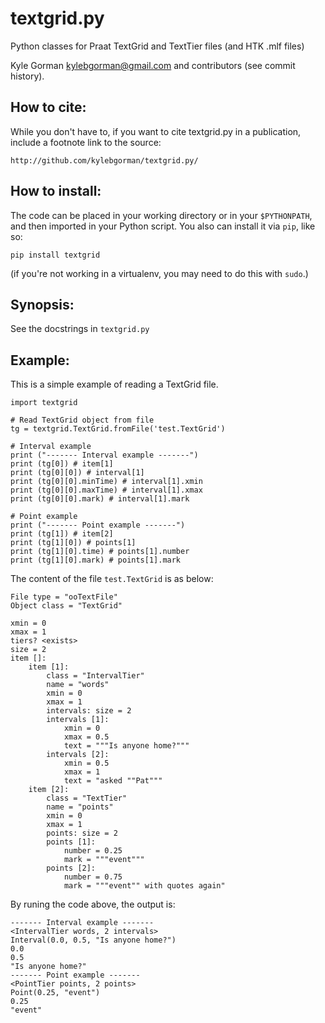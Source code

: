textgrid.py
===========

Python classes for Praat TextGrid and TextTier files (and HTK .mlf files)

Kyle Gorman <kylebgorman@gmail.com> and contributors (see commit history).

How to cite:
------------

While you don't have to, if you want to cite textgrid.py in a publication, include a footnote link to the source:

    http://github.com/kylebgorman/textgrid.py/

How to install:
---------------

The code can be placed in your working directory or in your `$PYTHONPATH`,  and then imported in your Python script. You also can install it via `pip`, like so:

    pip install textgrid

(if you're not working in a virtualenv, you may need to do this with `sudo`.)

Synopsis:
---------

See the docstrings in `textgrid.py`

Example:
---------
This is a simple example of reading a TextGrid file. 
```
import textgrid

# Read TextGrid object from file
tg = textgrid.TextGrid.fromFile('test.TextGrid')

# Interval example
print ("------- Interval example -------")
print (tg[0]) # item[1]
print (tg[0][0]) # interval[1]
print (tg[0][0].minTime) # interval[1].xmin
print (tg[0][0].maxTime) # interval[1].xmax
print (tg[0][0].mark) # interval[1].mark

# Point example
print ("------- Point example -------")
print (tg[1]) # item[2]
print (tg[1][0]) # points[1]
print (tg[1][0].time) # points[1].number
print (tg[1][0].mark) # points[1].mark
```

The content of the file `test.TextGrid` is as below:
```
File type = "ooTextFile"
Object class = "TextGrid"

xmin = 0
xmax = 1
tiers? <exists>
size = 2
item []:
    item [1]:
        class = "IntervalTier"
        name = "words"
        xmin = 0
        xmax = 1
        intervals: size = 2
        intervals [1]:
            xmin = 0
            xmax = 0.5
            text = """Is anyone home?"""
        intervals [2]:
            xmin = 0.5
            xmax = 1
            text = "asked ""Pat"""
    item [2]:
        class = "TextTier"
        name = "points"
        xmin = 0
        xmax = 1
        points: size = 2
        points [1]:
            number = 0.25
            mark = """event"""
        points [2]:
            number = 0.75
            mark = """event"" with quotes again"
```

By runing the code above, the output is:
```
------- Interval example -------
<IntervalTier words, 2 intervals>
Interval(0.0, 0.5, "Is anyone home?")
0.0
0.5
"Is anyone home?"
------- Point example -------
<PointTier points, 2 points>
Point(0.25, "event")
0.25
"event"
```
